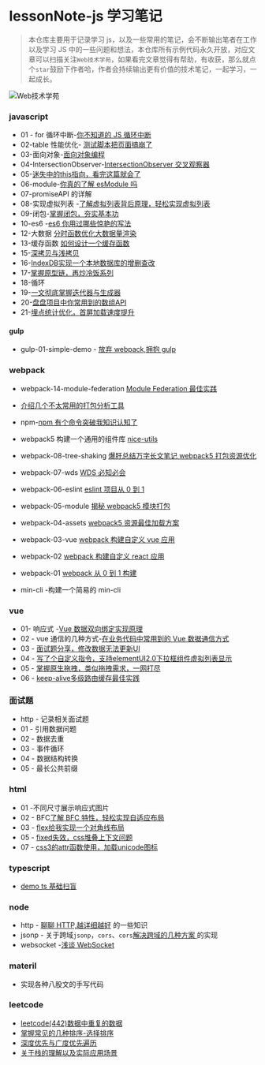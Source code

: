 <!--
 * @Author: maicFir mcodes@163.com
 * @Date: 2022-04-30 22:32:18
 * @LastEditors: maicFir mcodes@163.com
 * @LastEditTime: 2022-11-07 15:40:53
 * @FilePath: /lessonNote/README.md
 * @Description: 
-->
# lessonNote-js 学习笔记

> 本仓库主要用于记录学习 js，以及一些常用的笔记，会不断输出笔者在工作以及学习 JS 中的一些问题和想法，本仓库所有示例代码永久开放，对应文章可以扫描关注`Web技术学苑`，如果看完文章觉得有帮助，有收获，那么就点个`star`鼓励下作者哈，作者会持续输出更有价值的技术笔记，一起学习，一起成长。

![Web技术学苑](https://files.mdnice.com/user/24614/50dd18f5-e2d5-4eb5-ac76-716aec6da88f.jpg)

### javascript

- 01 - for 循环中断-[你不知道的 JS 循环中断](https://github.com/maicFir/lessonNote/issues/1)
- 02-table 性能优化- [测试脚本把页面搞崩了](https://github.com/maicFir/lessonNote/issues/3)
- 03-面向对象-[面向对象编程](https://github.com/maicFir/lessonNote/issues/2)
- 04-IntersectionObserver-[IntersectionObserver 交叉观察器 ](https://github.com/maicFir/lessonNote/issues/4)
- 05-[迷失中的this指向，看完这篇就会了](https://github.com/maicFir/lessonNote/issues/18)
- 06-module-[你真的了解 esModule 吗 ](https://github.com/maicFir/lessonNote/issues/6)
- 07-promiseAPI 的详解
- 08-实现虚拟列表 -[了解虚拟列表背后原理，轻松实现虚拟列表](https://github.com/maicFir/lessonNote/issues/11)
- 09-闭包-[掌握闭包，夯实基本功](https://github.com/maicFir/lessonNote/issues/12)
- 10-es6 -[es6 你用过哪些惊艳的写法](https://github.com/maicFir/lessonNote/issues/13)
- 12-大数据 [分时函数优化大数据量渲染](https://github.com/maicFir/lessonNote/issues/14)
- 13-缓存函数 [如何设计一个缓存函数](https://github.com/maicFir/lessonNote/issues/15)
- 15-[深拷贝与浅拷贝](https://github.com/maicFir/lessonNote/issues/16)
- 16-[IndexDB实现一个本地数据库的增删查改](https://github.com/maicFir/lessonNote/issues/17)
- 17-[掌握原型链，再炒冷饭系列](https://github.com/maicFir/lessonNote/issues/19)
- 18-循环
- 19-[一文彻底掌握迭代器与生成器](https://github.com/maicFir/lessonNote/issues/47)
- 20-[盘盘项目中你常用到的数组API]()
- 21-[埋点统计优化，首屏加载速度提升]()
#### gulp

- gulp-01-simple-demo - [放弃 webpack,拥抱 gulp](https://github.com/maicFir/lessonNote/issues/48)

### webpack

- webpack-14-module-federation [Module Federation 最佳实践](https://github.com/maicFir/lessonNote/issues/31)
- [介绍几个不太常用的打包分析工具 ](https://github.com/maicFir/lessonNote/issues/30)
- npm-[npm 有个命令突破我知识认知了](https://github.com/maicFir/lessonNote/issues/34)
- webpack5 构建一个通用的组件库 [nice-utils](https://github.com/maicFir/lessonNote/issues/28)

- webpack-08-tree-shaking [爆肝总结万字长文笔记 webpack5 打包资源优化](https://github.com/maicFir/lessonNote/issues/27)
- webpack-07-wds [WDS 必知必会](https://github.com/maicFir/lessonNote/issues/26)
- webpack-06-eslint [eslint 项目从 0 到 1](https://github.com/maicFir/lessonNote/issues/25)
- webpack-05-module [揭秘 webpack5 模块打包](https://github.com/maicFir/lessonNote/issues/23)
- webpack-04-assets [webpack5 资源最佳加载方案 ](https://github.com/maicFir/lessonNote/issues/23)
- webpack-03-vue [webpack 构建自定义 vue 应用](https://github.com/maicFir/lessonNote/issues/22)
- webpack-02 [webpack 构建自定义 react 应用 ](https://github.com/maicFir/lessonNote/issues/21)
- webpack-01 [webpack 从 0 到 1 构建](https://github.com/maicFir/lessonNote/issues/48)

- min-cli -构建一个简易的 min-cli

### vue

- 01- 响应式 -[Vue 数据双向绑定实现原理](https://github.com/maicFir/lessonNote/issues/46)
- 02 - vue 通信的几种方式-[在业务代码中常用到的 Vue 数据通信方式](https://github.com/maicFir/lessonNote/issues/46)
- 03 - [面试题分享，修改数据无法更新UI]()
- 04 - [写了个自定义指令，支持elementUI2.0下拉框组件虚拟列表显示]()
- 05 - [掌握原生拖拽，类似拖拽需求，一网打尽]()
- 06 - [keep-alive多级路由缓存最佳实践]()
### 面试题

- http - 记录相关面试题
- 01 - 引用数据问题
- 02 - 数据去重
- 03 - 事件循环
- 04 - 数据结构转换
- 05 - 最长公共前缀

### html

- 01 -不同尺寸展示响应式图片
- 02 - BFC[了解 BFC 特性，轻松实现自适应布局](https://github.com/maicFir/lessonNote/issues/42)
- 03 - [flex给我实现一个对角线布局]()
- 05 - [fixed失效，css堆叠上下文问题]()
- 07 - [css3的attr函数使用，加载unicode图标]()
### typescript

- [demo ts 基础扫盲](https://github.com/maicFir/lessonNote/issues/33)

### node

- http - [聊聊 HTTP,越详细越好](https://github.com/maicFir/lessonNote/issues/8) 的一些知识
- jsonp - 关于跨域`jsonp`，`cors`、`cors`[解决跨域的几种方案 ](https://github.com/maicFir/lessonNote/issues/10)的实现
- websocket -[浅谈 WebSocket](https://github.com/maicFir/lessonNote/issues/9)

### materil

- 实现各种八股文的手写代码

### leetcode

- [leetcode(442)数据中重复的数据](https://github.com/maicFir/lessonNote/issues/36)
- [掌握常见的几种排序-选择排序](https://github.com/maicFir/lessonNote/issues/37)
- [深度优先与广度优先遍历](https://github.com/maicFir/lessonNote/issues/38)
- [关于栈的理解以及实际应用场景](https://github.com/maicFir/lessonNote/issues/39)
